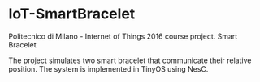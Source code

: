 # IoT-SmartBracelet
Politecnico di Milano - Internet of Things 2016 course project. Smart Bracelet

The project simulates two smart bracelet that communicate their relative position. 
The system is implemented in TinyOS using NesC.
